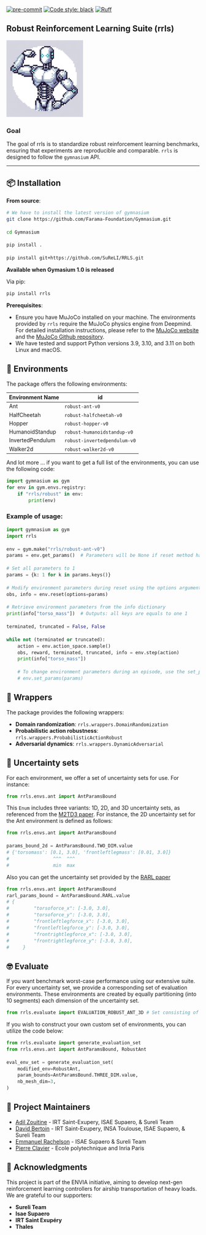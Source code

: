 [![pre-commit](https://img.shields.io/badge/pre--commit-enabled-brightgreen?logo=pre-commit&logoColor=white)](https://pre-commit.com/) [![Code style: black](https://img.shields.io/badge/code%20style-black-000000.svg)](https://github.com/psf/black) [![Ruff](https://img.shields.io/endpoint?url=https://raw.githubusercontent.com/astral-sh/ruff/main/assets/badge/v2.json)](https://github.com/astral-sh/ruff)

## Robust Reinforcement Learning Suite (rrls)
<img src="./media/rrls_logo.png" width="200" height="200" alt="rrls Logo" />


### Goal
The goal of rrls is to standardize robust reinforcement learning benchmarks, ensuring that experiments are reproducible and comparable. `rrls` is designed to follow the `gymnasium` API.

---

## 📦 Installation

**From source**:

```bash
# We have to install the latest version of gymnasium
git clone https://github.com/Farama-Foundation/Gymnasium.git

cd Gymnasium

pip install .

pip install git+https://github.com/SuReLI/RRLS.git

```

**Available when Gymasium 1.0 is released**

Via pip:

```bash
pip install rrls
```

**Prerequisites**:
- Ensure you have MuJoCo installed on your machine. The environments provided by `rrls` require the MuJoCo physics engine from Deepmind. For detailed installation instructions, please refer to the [MuJoCo website](https://mujoco.org/) and the [MuJoCo Github repository](https://github.com/deepmind/mujoco).
- We have tested and support Python versions 3.9, 3.10, and 3.11 on both Linux and macOS.


## 🤖 Environments

The package offers the following environments:

| Environment Name     | id                                     |
|----------------------|-------------------------------------------|
| Ant                  | `robust-ant-v0`       |
| HalfCheetah          | `robust-halfcheetah-v0`|
| Hopper               | `robust-hopper-v0`    |
| HumanoidStandup      | `robust-humanoidstandup-v0` |
| InvertedPendulum     | `robust-invertedpendulum-v0` |
| Walker2d             | `robust-walker2d-v0`  |

And lot more ... if you want to get a full list of the environments, you can use the following code:

```python
import gymnasium as gym
for env in gym.envs.registry:
    if "rrls/robust" in env:
        print(env)
```

### Example of usage:

```python
import gymnasium as gym
import rrls

env = gym.make("rrls/robust-ant-v0")
params = env.get_params()  # Parameters will be None if reset method hasn't been called.

# Set all parameters to 1
params = {k: 1 for k in params.keys()}

# Modify environment parameters during reset using the options argument
obs, info = env.reset(options=params)

# Retrieve environment parameters from the info dictionary
print(info["torso_mass"])  # Outputs: all keys are equals to one 1

terminated, truncated = False, False

while not (terminated or truncated):
    action = env.action_space.sample()
    obs, reward, terminated, truncated, info = env.step(action)
    print(info["torso_mass"])

    # To change environment parameters during an episode, use the set_params method.
    # env.set_params(params)
```


## 🌯 Wrappers

The package provides the following wrappers:
- **Domain randomization**: `rrls.wrappers.DomainRandomization`
- **Probabilistic action robustness**: `rrls.wrappers.ProbabilisticActionRobust`
- **Adversarial dynamics**: `rrls.wrappers.DynamicAdversarial`


## 👝 Uncertainty sets

For each environment, we offer a set of uncertainty sets for use. For instance:

```python
from rrls.envs.ant import AntParamsBound
```

This `Enum` includes three variants: 1D, 2D, and 3D uncertainty sets, as referenced from the [M2TD3 paper](https://arxiv.org/abs/2211.03413). For instance, the 2D uncertainty set for the Ant environment is defined as follows:

```python
from rrls.envs.ant import AntParamsBound

params_bound_2d = AntParamsBound.TWO_DIM.value
# {'torsomass': [0.1, 3.0], 'frontleftlegmass': [0.01, 3.0]}
#                ^^^  ^^^
#                min  max
```

Also you can get the uncertainty set provided by the [RARL paper](https://arxiv.org/abs/1703.02702)

```python
from rrls.envs.ant import AntParamsBound
rarl_params_bound = AntParamsBound.RARL.value
# {
#         "torsoforce_x": [-3.0, 3.0],
#         "torsoforce_y": [-3.0, 3.0],
#         "frontleftlegforce_x": [-3.0, 3.0],
#         "frontleftlegforce_y": [-3.0, 3.0],
#         "frontrightlegforce_x": [-3.0, 3.0],
#         "frontrightlegforce_y": [-3.0, 3.0],
#     }

```

## 🤓 Evaluate

If you want benchmark worst-case performance using our extensive suite. For every uncertainty set, we provide a corresponding set of evaluation environments. These environments are created by equally partitioning (into 10 segments) each dimension of the uncertainty set.

```python
from rrls.evaluate import EVALUATION_ROBUST_ANT_3D # Set consisting of 10^3 environments
```

If you wish to construct your own custom set of environments, you can utilize the code below:

```python
from rrls.evaluate import generate_evaluation_set
from rrls.envs.ant import AntParamsBound, RobustAnt

eval_env_set = generate_evaluation_set(
    modified_env=RobustAnt,
    param_bounds=AntParamsBound.THREE_DIM.value,
    nb_mesh_dim=3,
)
```

## 📖 Project Maintainers

- [Adil Zouitine](https://github.com/AdilZouitine) - IRT Saint-Exupery, ISAE Supaero, & Sureli Team
- [David Bertoin](https://github.com/DavidBert) - IRT Saint-Exupery, INSA Toulouse, ISAE Supaero, & Sureli Team
- [Emmanuel Rachelson](https://github.com/erachelson) - ISAE Supaero & Sureli Team
- [Pierre Clavier](https://github.com/pierreclavier) -  Ecole polytechnique and Inria Paris


## 🙏 Acknowledgments

This project is part of the ENVIA initiative, aiming to develop next-gen reinforcement learning controllers for airship transportation of heavy loads. We are grateful to our supporters:

- **Sureli Team**
- **Isae Supaero**
- **IRT Saint Exupéry**
- **Thales**
